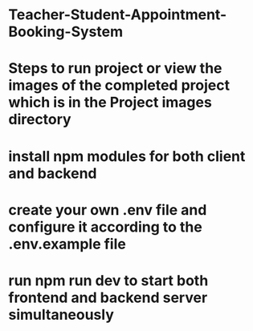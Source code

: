 # Teacher-Student-Appointment-Booking-System

# Steps to run project or view the images of the completed project which is in the Project images directory

# install npm modules for both client and backend

# create your own .env file and configure it according to the .env.example file

# run npm run dev to start both frontend and backend server simultaneously
